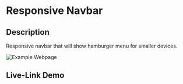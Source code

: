 # Responsive Navbar
## Description
Responsive navbar that will show hamburger menu for smaller devices.

![Example Webpage](https://www.freecodecamp.org/news/content/images/2021/03/navbar-1.png)
## Live-Link Demo